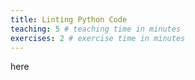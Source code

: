 ```yaml
---
title: Linting Python Code
teaching: 5 # teaching time in minutes
exercises: 2 # exercise time in minutes
---
```


here
